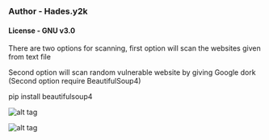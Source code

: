 ### Author  - Hades.y2k

#### License - GNU v3.0

There are two options for scanning, first option will scan the websites given from text file

Second option will scan random vulnerable website by giving Google dork (Second option require BeautifulSoup4)

pip install beautifulsoup4

![alt tag](https://github.com/Hadesy2k/sqlivulscan/blob/master/screenshots/1.png?raw=true)

![alt tag](https://github.com/Hadesy2k/sqlivulscan/blob/master/screenshots/2.png?raw=true)
